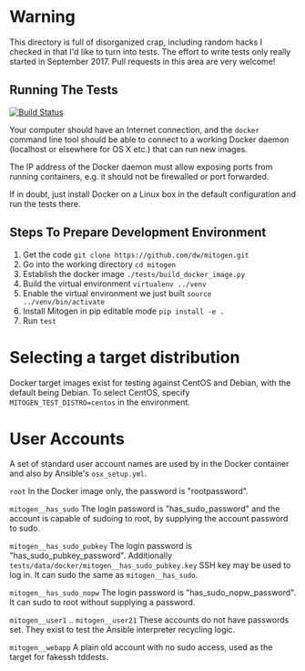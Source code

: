 # Warning

This directory is full of disorganized crap, including random hacks I checked
in that I'd like to turn into tests. The effort to write tests only really
started in September 2017. Pull requests in this area are very welcome!


## Running The Tests

[![Build Status](https://api.travis-ci.org/dw/mitogen.svg?branch=master)](https://travis-ci.org/dw/mitogen)

Your computer should have an Internet connection, and the ``docker`` command
line tool should be able to connect to a working Docker daemon (localhost or
elsewhere for OS X etc.) that can run new images.

The IP address of the Docker daemon must allow exposing ports from running
containers, e.g. it should not be firewalled or port forwarded.

If in doubt, just install Docker on a Linux box in the default configuration
and run the tests there.

## Steps To Prepare Development Environment

1. Get the code ``git clone https://github.com/dw/mitogen.git``
1. Go into the working directory ``cd mitogen``
1. Establish the docker image ``./tests/build_docker_image.py``
1. Build the virtual environment ``virtualenv ../venv``
1. Enable the virtual environment we just built ``source ../venv/bin/activate``
1. Install Mitogen in pip editable mode ``pip install -e .``
1. Run ``test``


# Selecting a target distribution

Docker target images exist for testing against CentOS and Debian, with the
default being Debian. To select CentOS, specify `MITOGEN_TEST_DISTRO=centos` in
the environment.


# User Accounts

A set of standard user account names are used by in the Docker container and
also by Ansible's `osx_setup.yml`.

`root`
    In the Docker image only, the password is "rootpassword".

`mitogen__has_sudo`
    The login password is "has_sudo_password" and the account is capable of
    sudoing to root, by supplying the account password to sudo.

`mitogen__has_sudo_pubkey`
    The login password is "has_sudo_pubkey_password". Additionally
    `tests/data/docker/mitogen__has_sudo_pubkey.key` SSH key may be used to log
    in. It can sudo the same as `mitogen__has_sudo`.

`mitogen__has_sudo_nopw`
    The login password is "has_sudo_nopw_password". It can sudo to root without
    supplying a password.

`mitogen__user1` .. `mitogen__user21`
    These accounts do not have passwords set. They exist to test the Ansible
    interpreter recycling logic.

`mitogen__webapp`
    A plain old account with no sudo access, used as the target for fakessh
    tddests.
